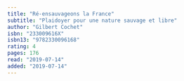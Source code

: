 ```yaml
---
title: "Ré-ensauvageons la France"
subtitle: "Plaidoyer pour une nature sauvage et libre"
author: "Gilbert Cochet"
isbn: "233009616X"
isbn13: "9782330096168"
rating: 4
pages: 176
read: "2019-07-14"
added: "2019-07-14"
---
```


